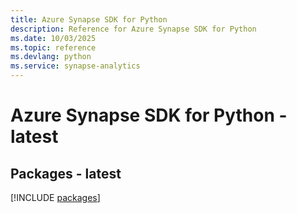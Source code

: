 ```yaml
---
title: Azure Synapse SDK for Python
description: Reference for Azure Synapse SDK for Python
ms.date: 10/03/2025
ms.topic: reference
ms.devlang: python
ms.service: synapse-analytics
---
```

# Azure Synapse SDK for Python - latest
## Packages - latest
[!INCLUDE [packages](synapse-index.md)]